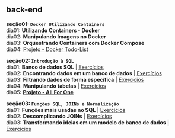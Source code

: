## back-end

**seção01: `Docker Utilizando Containers`**  
dia01: **Utilizando Containers - Docker**  
dia02: **Manipulando Imagens no Docker**  
dia03: **Orquestrando Containers com Docker Compose**  
dia04: [Projeto - Docker Todo-List](https://github.com/CalebeLAR/docker-todo-list)  

**seção02: `Introdução à SQL`**  
dia01: **Banco de dados SQL** | [Exercícios](https://github.com/CalebeLAR/trybe_exercises/tree/back-end.section02.day01)  
dia02: **Encontrando dados em um banco de dados** | [Exercícios](https://github.com/CalebeLAR/trybe_exercises/tree/back-end.section02.day02)  
dia03: **Filtrando dados de forma específica** | [Exercícios](https://github.com/CalebeLAR/trybe_exercises/tree/back-end.section02.day03)  
dia04: **Manipulando tabelas** | [Exercícios](https://github.com/CalebeLAR/trybe_exercises/tree/back-end.section02.day04)  
dia05: [**Projeto - All For One**](https://github.com/CalebeLAR/trybe_17_mysql_all_for_one)  

**seção03: `Funções SQL, JOINs e Normalização`**  
dia01: **Funções mais usadas no SQL** | [Exercícios](https://github.com/CalebeLAR/trybe_exercises/tree/back-end.section03.day01)  
dia02: **Descomplicando JOINs** | [Exercícios](https://github.com/CalebeLAR/trybe_exercises/tree/back-end.section03.day02)  
dia03: **Transformando ideias em um modelo de banco de dados** | [Exercícios](https://github.com/CalebeLAR/trybe_exercises/tree/back-end.section03.day03)  
